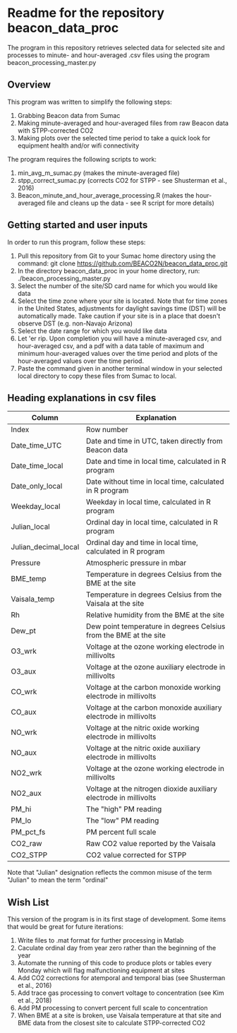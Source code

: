# Readme for the repository beacon_data_proc
The program in this repository retrieves selected data for selected site and processes to minute- and hour-averaged .csv files
using the program beacon_processing_master.py

## Overview
This program was written to simplify the following steps:
1. Grabbing Beacon data from Sumac
2. Making minute-averaged and hour-averaged files from raw Beacon data with STPP-corrected CO2
3. Making plots over the selected time period to take a quick look for equipment health and/or wifi connectivity

The program requires the following scripts to work:
1. min_avg_m_sumac.py (makes the minute-averaged file)
2. stpp_correct_sumac.py (corrects CO2 for STPP - see Shusterman et al., 2016)
3. Beacon_minute_and_hour_average_processing.R (makes the hour-averaged file and cleans up the data - see R script for more details)

## Getting started and user inputs
In order to run this program, follow these steps:
1. Pull this repository from Git to your Sumac home directory using the command: git clone https://github.com/BEACO2N/beacon_data_proc.git
2. In the directory beacon_data_proc in your home directory, run: ./beacon_processing_master.py
3. Select the number of the site/SD card name for which you would like data
4. Select the time zone where your site is located. Note that for time zones in the United States, adjustments for daylight savings time (DST)
   will be automatically made. Take caution if your site is in a place that doesn't observe DST (e.g. non-Navajo Arizona)
5. Select the date range for which you would like data
6. Let 'er rip. Upon completion you will have a minute-averaged csv, and hour-averaged csv, and a pdf with a data table of maximum and minimum
   hour-averaged values over the time period and plots of the hour-averaged values over the time period.
7. Paste the command given in another terminal window in your selected local directory to copy these files from Sumac to local.

## Heading explanations in csv files
Column | Explanation
------------ | -------------
Index | Row number
Date_time_UTC | Date and time in UTC, taken directly from Beacon data
Date_time_local | Date and time in local time, calculated in R program
Date_only_local | Date without time in local time, calculated in R program
Weekday_local | Weekday in local time, calculated in R program
Julian_local | Ordinal day in local time, calculated in R program 
Julian_decimal_local | Ordinal day and time in local time, calculated in R program
Pressure | Atmospheric pressure in mbar
BME_temp | Temperature in degrees Celsius from the BME at the site
Vaisala_temp | Temperature in degrees Celsius from the Vaisala at the site
Rh | Relative humidity from the BME at the site
Dew_pt | Dew point temperature in degrees Celsius from the BME at the site
O3_wrk | Voltage at the ozone working electrode in millivolts
O3_aux | Voltage at the ozone auxiliary electrode in millivolts
CO_wrk | Voltage at the carbon monoxide working electrode in millivolts
CO_aux | Voltage at the carbon monoxide auxiliary electrode in millivolts
NO_wrk | Voltage at the nitric oxide working electrode in millivolts
NO_aux | Voltage at the nitric oxide auxiliary electrode in millivolts
NO2_wrk | Voltage at the ozone working electrode in millivolts
NO2_aux | Voltage at the nitrogen dioxide auxiliary electrode in millivolts
PM_hi | The "high" PM reading
PM_lo | The "low" PM reading
PM_pct_fs | PM percent full scale
CO2_raw | Raw CO2 value reported by the Vaisala
CO2_STPP | CO2 value corrected for STPP

Note that "Julian" designation reflects the common misuse of the term "Julian" to mean the term "ordinal"

## Wish List
This version of the program is in its first stage of development. Some items that would be great for future iterations:
1. Write files to .mat format for further processing in Matlab
2. Caculate ordinal day from year zero rather than the beginning of the year
3. Automate the running of this code to produce plots or tables every Monday which will flag malfunctioning equipment at sites
4. Add CO2 corrections for atemporal and temporal bias (see Shusterman et al., 2016)
5. Add trace gas processing to convert voltage to concentration (see Kim et al., 2018)
6. Add PM processing to convert percent full scale to concentration
7. When BME at a site is broken, use Vaisala temperature at that site and BME data from the closest site to calculate STPP-corrected CO2
